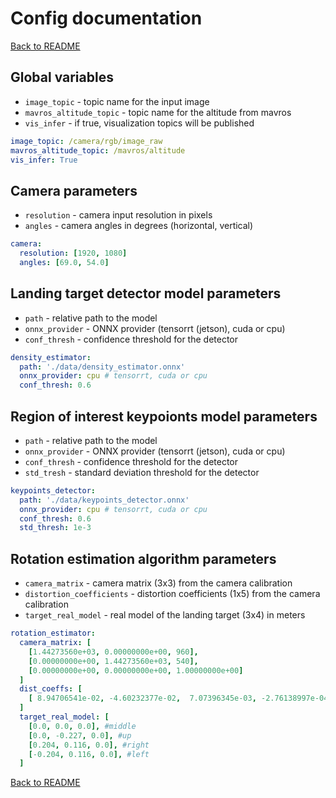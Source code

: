 # Config documentation

[Back to README](../README.md)


## Global variables

  - `image_topic` - topic name for the input image
  - `mavros_altitude_topic` - topic name for the altitude from mavros
  - `vis_infer` - if true, visualization topics will be published

```yaml
image_topic: /camera/rgb/image_raw
mavros_altitude_topic: /mavros/altitude
vis_infer: True
```

## Camera parameters

- `resolution` - camera input resolution in pixels
- `angles` - camera angles in degrees (horizontal, vertical)

```yaml
camera:
  resolution: [1920, 1080]
  angles: [69.0, 54.0]
```

## Landing target detector model parameters

  - `path` - relative path to the model
  - `onnx_provider` - ONNX provider (tensorrt (jetson), cuda or cpu)
  - `conf_thresh` - confidence threshold for the detector

```yaml
density_estimator:
  path: './data/density_estimator.onnx'
  onnx_provider: cpu # tensorrt, cuda or cpu
  conf_thresh: 0.6
```

## Region of interest keypoionts model parameters

  - `path` - relative path to the model
  - `onnx_provider` - ONNX provider (tensorrt (jetson), cuda or cpu)
  - `conf_thresh` - confidence threshold for the detector
  - `std_tresh` - standard deviation threshold for the detector

```yaml
keypoints_detector:
  path: './data/keypoints_detector.onnx'
  onnx_provider: cpu # tensorrt, cuda or cpu
  conf_thresh: 0.6
  std_thresh: 1e-3
```

## Rotation estimation algorithm parameters

  - `camera_matrix` - camera matrix (3x3) from the camera calibration
  - `distortion_coefficients` - distortion coefficients (1x5) from the camera calibration
  - `target_real_model` - real model of the landing target (3x4) in meters

```yaml
rotation_estimator:
  camera_matrix: [
    [1.44273560e+03, 0.00000000e+00, 960],
    [0.00000000e+00, 1.44273560e+03, 540],
    [0.00000000e+00, 0.00000000e+00, 1.00000000e+00]
  ]
  dist_coeffs: [
    [ 8.94706541e-02, -4.60232377e-02,  7.07396345e-03, -2.76138997e-04, -2.76970285e-01]
  ]
  target_real_model: [
    [0.0, 0.0, 0.0], #middle
    [0.0, -0.227, 0.0], #up
    [0.204, 0.116, 0.0], #right
    [-0.204, 0.116, 0.0], #left      
  ]
```

[Back to README](../README.md)
